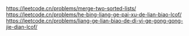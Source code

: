 https://leetcode.cn/problems/merge-two-sorted-lists/
https://leetcode.cn/problems/he-bing-liang-ge-pai-xu-de-lian-biao-lcof/
https://leetcode.cn/problems/liang-ge-lian-biao-de-di-yi-ge-gong-gong-jie-dian-lcof/
